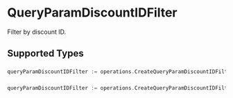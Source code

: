# QueryParamDiscountIDFilter

Filter by discount ID.


## Supported Types

### 

```go
queryParamDiscountIDFilter := operations.CreateQueryParamDiscountIDFilterStr(string{/* values here */})
```

### 

```go
queryParamDiscountIDFilter := operations.CreateQueryParamDiscountIDFilterArrayOfStr([]string{/* values here */})
```

